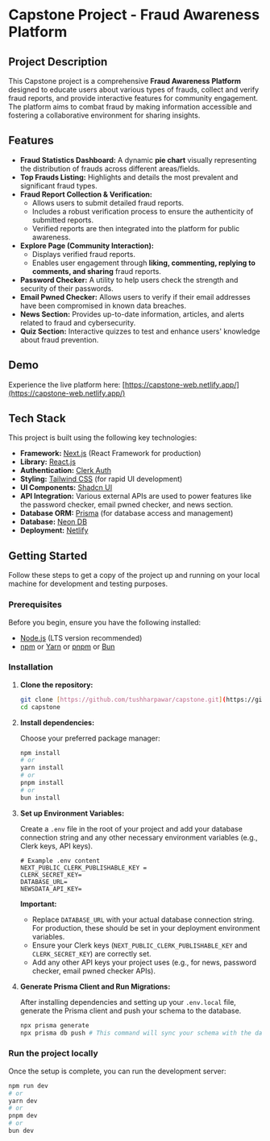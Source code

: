# Capstone Project - Fraud Awareness Platform

## Project Description

This Capstone project is a comprehensive **Fraud Awareness Platform** designed to educate users about various types of frauds, collect and verify fraud reports, and provide interactive features for community engagement. The platform aims to combat fraud by making information accessible and fostering a collaborative environment for sharing insights.

## Features

* **Fraud Statistics Dashboard:** A dynamic **pie chart** visually representing the distribution of frauds across different areas/fields.
* **Top Frauds Listing:** Highlights and details the most prevalent and significant fraud types.
* **Fraud Report Collection & Verification:**
    * Allows users to submit detailed fraud reports.
    * Includes a robust verification process to ensure the authenticity of submitted reports.
    * Verified reports are then integrated into the platform for public awareness.
* **Explore Page (Community Interaction):**
    * Displays verified fraud reports.
    * Enables user engagement through **liking, commenting, replying to comments, and sharing** fraud reports.
* **Password Checker:** A utility to help users check the strength and security of their passwords.
* **Email Pwned Checker:** Allows users to verify if their email addresses have been compromised in known data breaches.
* **News Section:** Provides up-to-date information, articles, and alerts related to fraud and cybersecurity.
* **Quiz Section:** Interactive quizzes to test and enhance users' knowledge about fraud prevention.

## Demo

Experience the live platform here: [https://capstone-web.netlify.app/](https://capstone-web.netlify.app/)

## Tech Stack

This project is built using the following key technologies:

* **Framework:** [Next.js](https://nextjs.org/) (React Framework for production)
* **Library:** [React.js](https://react.dev/)
* **Authentication:** [Clerk Auth](https://clerk.com/)
* **Styling:** [Tailwind CSS](https://tailwindcss.com/) (for rapid UI development)
* **UI Components:** [Shadcn UI](https://ui.shadcn.com/)
* **API Integration:** Various external APIs are used to power features like the password checker, email pwned checker, and news section.
* **Database ORM:** [Prisma](https://www.prisma.io/) (for database access and management)
* **Database:** [Neon DB](https://neon.com/)
* **Deployment:** [Netlify](https://www.netlify.com/) 

## Getting Started

Follow these steps to get a copy of the project up and running on your local machine for development and testing purposes.

### Prerequisites

Before you begin, ensure you have the following installed:

* [Node.js](https://nodejs.org/) (LTS version recommended)
* [npm](https://www.npmjs.com/) or [Yarn](https://yarnpkg.com/) or [pnpm](https://pnpm.io/) or [Bun](https://bun.sh/)

### Installation

1.  **Clone the repository:**

    ```bash
    git clone [https://github.com/tushharpawar/capstone.git](https://github.com/tushharpawar/capstone.git)
    cd capstone
    ```

2.  **Install dependencies:**

    Choose your preferred package manager:

    ```bash
    npm install
    # or
    yarn install
    # or
    pnpm install
    # or
    bun install
    ```

3.  **Set up Environment Variables:**

    Create a `.env` file in the root of your project and add your database connection string and any other necessary environment variables (e.g., Clerk keys, API keys).

    ```dotenv
    # Example .env content
    NEXT_PUBLIC_CLERK_PUBLISHABLE_KEY =
    CLERK_SECRET_KEY=
    DATABASE_URL=
    NEWSDATA_API_KEY=
    ```

    **Important:**
    * Replace `DATABASE_URL` with your actual database connection string. For production, these should be set in your deployment environment variables.
    * Ensure your Clerk keys (`NEXT_PUBLIC_CLERK_PUBLISHABLE_KEY` and `CLERK_SECRET_KEY`) are correctly set.
    * Add any other API keys your project uses (e.g., for news, password checker, email pwned checker APIs).

4.  **Generate Prisma Client and Run Migrations:**

    After installing dependencies and setting up your `.env.local` file, generate the Prisma client and push your schema to the database.

    ```bash
    npx prisma generate
    npx prisma db push # This command will sync your schema with the database
    ```

### Run the project locally

Once the setup is complete, you can run the development server:

```bash
npm run dev
# or
yarn dev
# or
pnpm dev
# or
bun dev
